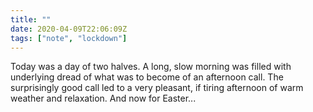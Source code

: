 ```yaml
---
title: ""
date: 2020-04-09T22:06:09Z
tags: ["note", "lockdown"]
---
```


Today was a day of two halves. A long, slow morning was filled with underlying dread of what was to become of an afternoon call. The surprisingly good call led to a very pleasant, if tiring afternoon of warm weather and relaxation. And now for Easter...
